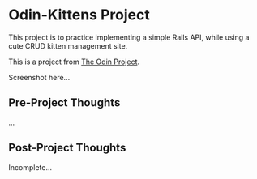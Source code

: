 # Odin-Kittens Project

This project is to practice implementing a simple Rails API, while using a cute CRUD kitten management site.

This is a project from [The Odin Project](https://github.com/JonathanYiv/odin-kittens).

Screenshot here...

## Pre-Project Thoughts

...

## Post-Project Thoughts

Incomplete...